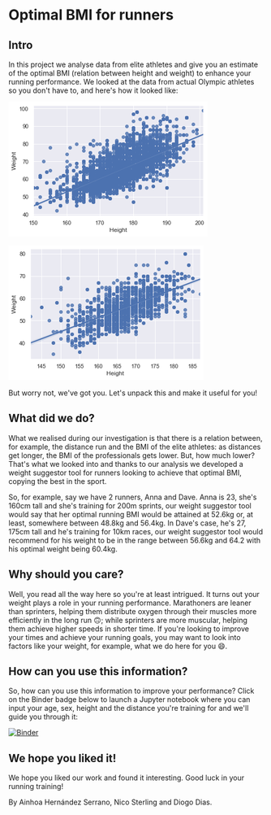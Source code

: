 # Optimal BMI for runners

## Intro

In this project we analyse data from elite athletes and give you an estimate of the optimal BMI (relation between height and weight) to enhance your running performance. We looked at the data from actual Olympic athletes so you don't have to, and here's how it looked like:
    
![png](output_8_1.png)
  
![png](output_9_1.png)

But worry not, we've got you. Let's unpack this and make it useful for you!


## What did we do?

What we realised during our investigation is that there is a relation between, for example, the distance run and the BMI of the elite athletes: as distances get longer, the BMI of the professionals gets lower. But, how much lower? That's what we looked into and thanks to our analysis we developed a weight suggestor tool for runners looking to achieve that optimal BMI, copying the best in the sport.

So, for example, say we have 2 runners, Anna and Dave. Anna is 23, she's 160cm tall and she's training for 200m sprints, our weight suggestor tool would say that her optimal running BMI would be attained at 52.6kg or, at least, somewhere between 48.8kg and 56.4kg. In Dave's case, he's 27, 175cm tall and he's training for 10km races, our weight suggestor tool would recommend for his weight to be in the range between 56.6kg and 64.2 with his optimal weight being 60.4kg.


## Why should you care?

Well, you read all the way here so you're at least intrigued. It turns out your weight plays a role in your running performance. Marathoners are leaner than sprinters, helping them distribute oxygen through their muscles more efficiently in the long run :upside_down_face:; while sprinters are more muscular, helping them achieve higher speeds in shorter time. If you're looking to improve your times and achieve your running goals, you may want to look into factors like your weight, for example, what we do here for you :smile:.


## How can you use this information?

So, how can you use this information to improve your performance? Click on the Binder badge below to launch a Jupyter notebook where you can input your age, sex, height and the distance you're training for and we'll guide you through it:

[![Binder](https://mybinder.org/badge_logo.svg)](https://mybinder.org/v2/gh/ainchoa/runnersbmi/main?labpath=weight_suggestor.ipynb)


## We hope you liked it!

We hope you liked our work and found it interesting. Good luck in your running training!

By Ainhoa Hernández Serrano, Nico Sterling and Diogo Dias.
